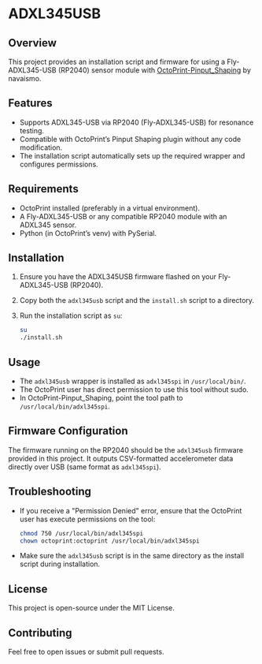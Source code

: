 # ADXL345USB

## Overview

This project provides an installation script and firmware for using a Fly-ADXL345-USB (RP2040) sensor module with [OctoPrint-Pinput\_Shaping](https://github.com/navaismo/Octoprint-Pinput_Shaping) by navaismo.

## Features

* Supports ADXL345-USB via RP2040 (Fly-ADXL345-USB) for resonance testing.
* Compatible with OctoPrint’s Pinput Shaping plugin without any code modification.
* The installation script automatically sets up the required wrapper and configures permissions.

## Requirements

* OctoPrint installed (preferably in a virtual environment).
* A Fly-ADXL345-USB or any compatible RP2040 module with an ADXL345 sensor.
* Python (in OctoPrint’s venv) with PySerial.

## Installation

1. Ensure you have the ADXL345USB firmware flashed on your Fly-ADXL345-USB (RP2040).
2. Copy both the `adxl345usb` script and the `install.sh` script to a directory.
3. Run the installation script as `su`:

   ```bash
   su
   ./install.sh
   ```

## Usage

* The `adxl345usb` wrapper is installed as `adxl345spi` in `/usr/local/bin/`.
* The OctoPrint user has direct permission to use this tool without sudo.
* In OctoPrint-Pinput\_Shaping, point the tool path to `/usr/local/bin/adxl345spi`.

## Firmware Configuration

The firmware running on the RP2040 should be the `adxl345usb` firmware provided in this project. It outputs CSV-formatted accelerometer data directly over USB (same format as `adxl345spi`).

## Troubleshooting

* If you receive a "Permission Denied" error, ensure that the OctoPrint user has execute permissions on the tool:

  ```bash
  chmod 750 /usr/local/bin/adxl345spi
  chown octoprint:octoprint /usr/local/bin/adxl345spi
  ```

* Make sure the `adxl345usb` script is in the same directory as the install script during installation.

## License

This project is open-source under the MIT License.

## Contributing

Feel free to open issues or submit pull requests.
